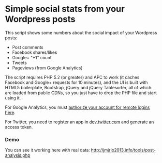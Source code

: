 Simple social stats from your Wordpress posts
=============================================

This script shows some numbers about the social impact of your Wordpress posts:

 * Post comments
 * Facebook shares/likes
 * Google+ "+1" count
 * Tweets
 * Pageviews (from Google Analytics)

The script requires PHP 5.2 (or greater) and APC to work (it caches Facebook and
Google+ requests for 10 minutes), and the UI is built with HTML5 boilerplate, 
Bootstrap, jQuery and jQuery Tablesorter, all of which are loaded from public 
CDNs, so you just have to drop the PHP file and start using it.

For Google Analytics, you must [authorize your account for remote logins here](https://accounts.google.com/DisplayUnlockCaptcha).

For Twitter, you need to register an app in [dev.twitter.com](dev.twitter.com) and generate an access token.


### Demo ###
You can see it working here with real data: http://jmjrio2013.info/tools/post-analysis.php
